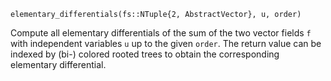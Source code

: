 ```
elementary_differentials(fs::NTuple{2, AbstractVector}, u, order)
```

Compute all elementary differentials of the sum of the two vector fields `f` with independent variables `u` up to the given `order`. The return value can be indexed by (bi-) colored rooted trees to obtain the corresponding elementary differential.
